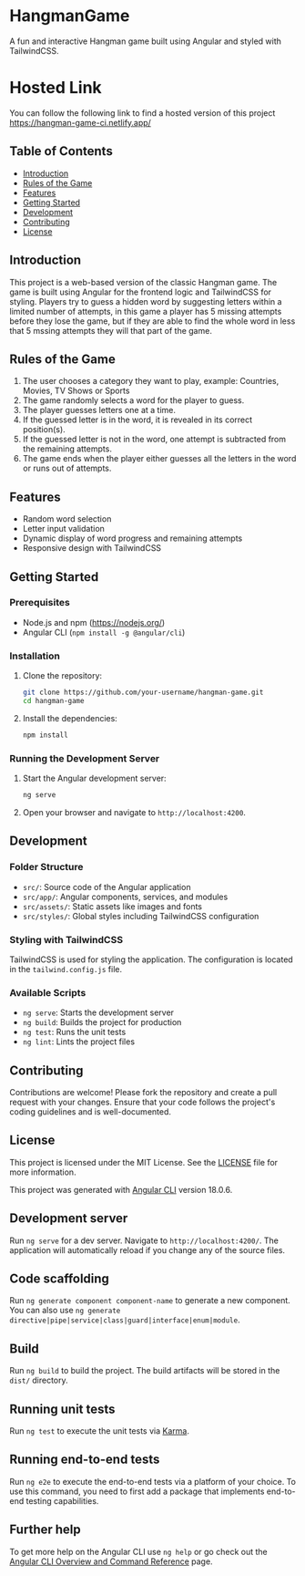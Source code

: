 # HangmanGame

A fun and interactive Hangman game built using Angular and styled with TailwindCSS.

# Hosted Link

You can follow the following link to find a hosted version of this project
https://hangman-game-ci.netlify.app/

## Table of Contents

- [Introduction](#introduction)
- [Rules of the Game](#rules-of-the-game)
- [Features](#features)
- [Getting Started](#getting-started)
- [Development](#development)
- [Contributing](#contributing)
- [License](#license)

## Introduction

This project is a web-based version of the classic Hangman game. The game is built using Angular for the frontend logic and TailwindCSS for styling. Players try to guess a hidden word by suggesting letters within a limited number of attempts, in this game a player has 5 missing attempts before they lose the game, but if they are able to find the whole word in less that 5 mssing attempts they will that part of the game.

## Rules of the Game

1. The user chooses a category they want to play, example: Countries, Movies, TV Shows or Sports
2. The game randomly selects a word for the player to guess.
3. The player guesses letters one at a time.
4. If the guessed letter is in the word, it is revealed in its correct position(s).
5. If the guessed letter is not in the word, one attempt is subtracted from the remaining attempts.
6. The game ends when the player either guesses all the letters in the word or runs out of attempts.

## Features

- Random word selection
- Letter input validation
- Dynamic display of word progress and remaining attempts
- Responsive design with TailwindCSS

## Getting Started

### Prerequisites

- Node.js and npm (https://nodejs.org/)
- Angular CLI (`npm install -g @angular/cli`)

### Installation

1. Clone the repository:

   ```sh
   git clone https://github.com/your-username/hangman-game.git
   cd hangman-game
   ```

2. Install the dependencies:
   ```sh
   npm install
   ```

### Running the Development Server

1. Start the Angular development server:

   ```sh
   ng serve
   ```

2. Open your browser and navigate to `http://localhost:4200`.

## Development

### Folder Structure

- `src/`: Source code of the Angular application
- `src/app/`: Angular components, services, and modules
- `src/assets/`: Static assets like images and fonts
- `src/styles/`: Global styles including TailwindCSS configuration

### Styling with TailwindCSS

TailwindCSS is used for styling the application. The configuration is located in the `tailwind.config.js` file.

### Available Scripts

- `ng serve`: Starts the development server
- `ng build`: Builds the project for production
- `ng test`: Runs the unit tests
- `ng lint`: Lints the project files

## Contributing

Contributions are welcome! Please fork the repository and create a pull request with your changes. Ensure that your code follows the project's coding guidelines and is well-documented.

## License

This project is licensed under the MIT License. See the [LICENSE](LICENSE) file for more information.

This project was generated with [Angular CLI](https://github.com/angular/angular-cli) version 18.0.6.

## Development server

Run `ng serve` for a dev server. Navigate to `http://localhost:4200/`. The application will automatically reload if you change any of the source files.

## Code scaffolding

Run `ng generate component component-name` to generate a new component. You can also use `ng generate directive|pipe|service|class|guard|interface|enum|module`.

## Build

Run `ng build` to build the project. The build artifacts will be stored in the `dist/` directory.

## Running unit tests

Run `ng test` to execute the unit tests via [Karma](https://karma-runner.github.io).

## Running end-to-end tests

Run `ng e2e` to execute the end-to-end tests via a platform of your choice. To use this command, you need to first add a package that implements end-to-end testing capabilities.

## Further help

To get more help on the Angular CLI use `ng help` or go check out the [Angular CLI Overview and Command Reference](https://angular.dev/tools/cli) page.
